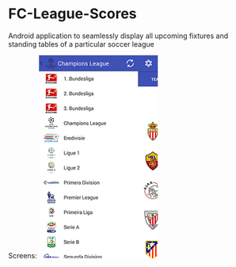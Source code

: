 # FC-League-Scores
Android application to seamlessly display all upcoming fixtures and standing tables of a particular soccer league

Screens:
![Leagues List](images/Leagues.png)

